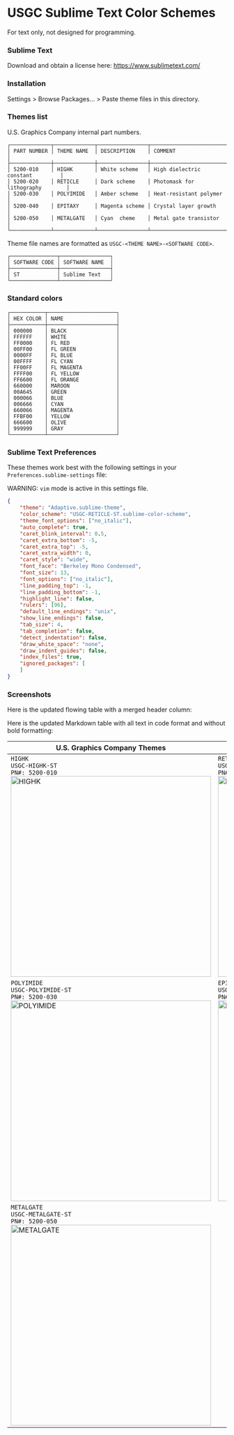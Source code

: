 # USGC Sublime Text Color Schemes
For text only, not designed for programming.

### Sublime Text
Download and obtain a license here: https://www.sublimetext.com/

### Installation
Settings > Browse Packages... > Paste theme files in this directory.

### Themes list

U.S. Graphics Company internal part numbers.
```text
┌─────────────┬─────────────┬────────────────┬──────────────────────────────────┐
│ PART NUMBER │ THEME NAME  │ DESCRIPTION    │ COMMENT                          │
├─────────────┼─────────────┼────────────────┼──────────────────────────────────┤
│ 5200-010    │ HIGHK       │ White scheme   │ High dielectric constant         │
│ 5200-020    │ RETICLE     │ Dark scheme    │ Photomask for lithography        │
│ 5200-030    │ POLYIMIDE   │ Amber scheme   │ Heat-resistant polymer           │
│ 5200-040    │ EPITAXY     │ Magenta scheme │ Crystal layer growth             │
│ 5200-050    │ METALGATE   │ Cyan  cheme    │ Metal gate transistor            │
└─────────────┴─────────────┴────────────────┴──────────────────────────────────┘
```

Theme file names are formatted as `USGC-<THEME NAME>-<SOFTWARE CODE>`.

```text
┌───────────────┬────────────────┐
│ SOFTWARE CODE │ SOFTWARE NAME  │
├───────────────┼────────────────┤
│ ST            │ Sublime Text   │
└───────────────┴────────────────┘
```

### Standard colors
```text
┌───────────┬──────────────────────┐
│ HEX COLOR │ NAME                 │
├───────────┼──────────────────────┤
│ 000000    │ BLACK                │
│ FFFFFF    │ WHITE                │
│ FF0000    │ FL RED               │
│ 00FF00    │ FL GREEN             │
│ 0000FF    │ FL BLUE              │
│ 00FFFF    │ FL CYAN              │
│ FF00FF    │ FL MAGENTA           │
│ FFFF00    │ FL YELLOW            │
│ FF6600    │ FL ORANGE            │
│ 660000    │ MAROON               │
│ 00A645    │ GREEN                │
│ 000066    │ BLUE                 │
│ 006666    │ CYAN                 │
│ 660066    │ MAGENTA              │
│ FFBF00    │ YELLOW               │
│ 666600    │ OLIVE                │
│ 999999    │ GRAY                 │
└───────────┴──────────────────────┘
```

### Sublime Text Preferences

These themes work best with the following settings in your `Preferences.sublime-settings` file:


WARNING: `vim` mode is active in this settings file.
```json
{
	"theme": "Adaptive.sublime-theme",
	"color_scheme": "USGC-RETICLE-ST.sublime-color-scheme",
	"theme_font_options": ["no_italic"],
	"auto_complete": true,
	"caret_blink_interval": 0.5,
	"caret_extra_bottom": -5,
	"caret_extra_top": -5,
	"caret_extra_width": 0,	
	"caret_style": "wide",
	"font_face": "Berkeley Mono Condensed",
	"font_size": 13,
	"font_options": ["no_italic"],
	"line_padding_top": -1,
	"line_padding_bottom": -1,
	"highlight_line": false,
	"rulers": [96],
	"default_line_endings": "unix",
	"show_line_endings": false,
	"tab_size": 4,
	"tab_completion": false,
	"detect_indentation": false,
	"draw_white_space": "none",
	"draw_indent_guides": false,
	"index_files": true,
	"ignored_packages": [
	]
}

```

### Screenshots

Here is the updated flowing table with a merged header column:

Here is the updated Markdown table with all text in code format and without bold formatting:

| U.S. Graphics Company Themes |                                                                                                                                                                              |
|------------------------|------------------------------------------------------------------------------------------------------------------------------------------------------------------------------|
| `HIGHK`<br>`USGC-HIGHK-ST`<br>`PN#: 5200-010`<br><img width="460" alt="HIGHK" src="https://github.com/user-attachments/assets/fe0ebfa7-2725-4eb0-bd67-5d316daa8a63" /> | `RETICLE`<br>`USGC-RETICLE-ST`<br>`PN#: 5200-020`<br><img width="460" alt="RETICLE" src="https://github.com/user-attachments/assets/d5c16dec-2374-4dc3-8e61-d756eb345b65" /> |
| `POLYIMIDE`<br>`USGC-POLYIMIDE-ST`<br>`PN#: 5200-030`<br><img width="460" alt="POLYIMIDE" src="https://github.com/user-attachments/assets/05e4576a-6006-4f01-9a08-a5b54e05d21d" /> | `EPITAXY`<br>`USGC-EPITAXY-ST`<br>`PN#: 5200-040`<br><img width="460" alt="EPITAXY" src="https://github.com/user-attachments/assets/729ea77b-f101-4e22-988d-7f4d404dc37e" /> |
| `METALGATE`<br>`USGC-METALGATE-ST`<br>`PN#: 5200-050`<br><img width="460" alt="METALGATE" src="https://github.com/user-attachments/assets/aa7d4900-6621-4c0d-a989-3c555ebdf1ee" /> |                                                                                                                                                                              |
